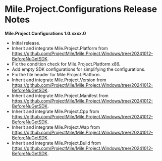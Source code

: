 ﻿# Mile.Project.Configurations Release Notes

**Mile.Project.Configurations 1.0.xxxx.0**

- Initial release.
- Inherit and integrate Mile.Project.Platform from
  https://github.com/ProjectMile/Mile.Project.Windows/tree/20241012-BeforeNuGetSDK.
- Fix the condition check for Mile.Project.Platform x86.
- Add empty SDK configurations for simplifying the configurations.
- Fix the file header for Mile.Project.Platform.
- Inherit and integrate Mile.Project.Version from
  https://github.com/ProjectMile/Mile.Project.Windows/tree/20241012-BeforeNuGetSDK.
- Inherit and integrate Mile.Project.Manifest from
  https://github.com/ProjectMile/Mile.Project.Windows/tree/20241012-BeforeNuGetSDK.
- Inherit and integrate Mile.Project.Cpp from
  https://github.com/ProjectMile/Mile.Project.Windows/tree/20241012-BeforeNuGetSDK.
- Inherit and integrate Mile.Project.Wap from 
  https://github.com/ProjectMile/Mile.Project.Windows/tree/20241012-BeforeNuGetSDK.
- Inherit and integrate Mile.Project.Build from
  https://github.com/ProjectMile/Mile.Project.Windows/tree/20241012-BeforeNuGetSDK.
